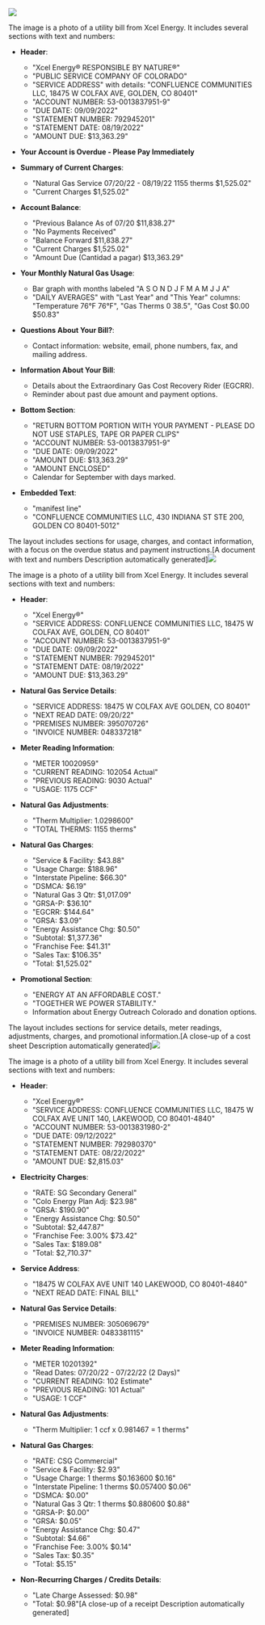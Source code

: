 ![](images/img-0.jpeg)

The image is a photo of a utility bill from Xcel Energy. It includes several sections with text and numbers:

- **Header**: 
  - "Xcel Energy® RESPONSIBLE BY NATURE®"
  - "PUBLIC SERVICE COMPANY OF COLORADO"
  - "SERVICE ADDRESS" with details: "CONFLUENCE COMMUNITIES LLC, 18475 W COLFAX AVE, GOLDEN, CO 80401"
  - "ACCOUNT NUMBER: 53-0013837951-9"
  - "DUE DATE: 09/09/2022"
  - "STATEMENT NUMBER: 792945201"
  - "STATEMENT DATE: 08/19/2022"
  - "AMOUNT DUE: $13,363.29"

- **Your Account is Overdue - Please Pay Immediately**

- **Summary of Current Charges**:
  - "Natural Gas Service 07/20/22 - 08/19/22 1155 therms $1,525.02"
  - "Current Charges $1,525.02"

- **Account Balance**:
  - "Previous Balance As of 07/20 $11,838.27"
  - "No Payments Received"
  - "Balance Forward $11,838.27"
  - "Current Charges $1,525.02"
  - "Amount Due (Cantidad a pagar) $13,363.29"

- **Your Monthly Natural Gas Usage**:
  - Bar graph with months labeled "A S O N D J F M A M J J A"
  - "DAILY AVERAGES" with "Last Year" and "This Year" columns: "Temperature 76°F 76°F", "Gas Therms 0 38.5", "Gas Cost $0.00 $50.83"

- **Questions About Your Bill?**:
  - Contact information: website, email, phone numbers, fax, and mailing address.

- **Information About Your Bill**:
  - Details about the Extraordinary Gas Cost Recovery Rider (EGCRR).
  - Reminder about past due amount and payment options.

- **Bottom Section**:
  - "RETURN BOTTOM PORTION WITH YOUR PAYMENT - PLEASE DO NOT USE STAPLES, TAPE OR PAPER CLIPS"
  - "ACCOUNT NUMBER: 53-0013837951-9"
  - "DUE DATE: 09/09/2022"
  - "AMOUNT DUE: $13,363.29"
  - "AMOUNT ENCLOSED"
  - Calendar for September with days marked.

- **Embedded Text**:
  - "manifest line"
  - "CONFLUENCE COMMUNITIES LLC, 430 INDIANA ST STE 200, GOLDEN CO 80401-5012"

The layout includes sections for usage, charges, and contact information, with a focus on the overdue status and payment instructions.[A document with text and numbers Description automatically generated]![](images/img-1.jpeg)

The image is a photo of a utility bill from Xcel Energy. It includes several sections with text and numbers:

- **Header**:
  - "Xcel Energy®"
  - "SERVICE ADDRESS: CONFLUENCE COMMUNITIES LLC, 18475 W COLFAX AVE, GOLDEN, CO 80401"
  - "ACCOUNT NUMBER: 53-0013837951-9"
  - "DUE DATE: 09/09/2022"
  - "STATEMENT NUMBER: 792945201"
  - "STATEMENT DATE: 08/19/2022"
  - "AMOUNT DUE: $13,363.29"

- **Natural Gas Service Details**:
  - "SERVICE ADDRESS: 18475 W COLFAX AVE GOLDEN, CO 80401"
  - "NEXT READ DATE: 09/20/22"
  - "PREMISES NUMBER: 395070726"
  - "INVOICE NUMBER: 048337218"

- **Meter Reading Information**:
  - "METER 10020959"
  - "CURRENT READING: 102054 Actual"
  - "PREVIOUS READING: 9030 Actual"
  - "USAGE: 1175 CCF"

- **Natural Gas Adjustments**:
  - "Therm Multiplier: 1.0298600"
  - "TOTAL THERMS: 1155 therms"

- **Natural Gas Charges**:
  - "Service & Facility: $43.88"
  - "Usage Charge: $188.96"
  - "Interstate Pipeline: $66.30"
  - "DSMCA: $6.19"
  - "Natural Gas 3 Qtr: $1,017.09"
  - "GRSA-P: $36.10"
  - "EGCRR: $144.64"
  - "GRSA: $3.09"
  - "Energy Assistance Chg: $0.50"
  - "Subtotal: $1,377.36"
  - "Franchise Fee: $41.31"
  - "Sales Tax: $106.35"
  - "Total: $1,525.02"

- **Promotional Section**:
  - "ENERGY AT AN AFFORDABLE COST."
  - "TOGETHER WE POWER STABILITY."
  - Information about Energy Outreach Colorado and donation options.

The layout includes sections for service details, meter readings, adjustments, charges, and promotional information.[A close-up of a cost sheet Description automatically generated]![](images/img-2.jpeg)

The image is a photo of a utility bill from Xcel Energy. It includes several sections with text and numbers:

- **Header**:
  - "Xcel Energy®"
  - "SERVICE ADDRESS: CONFLUENCE COMMUNITIES LLC, 18475 W COLFAX AVE UNIT 140, LAKEWOOD, CO 80401-4840"
  - "ACCOUNT NUMBER: 53-0013831980-2"
  - "DUE DATE: 09/12/2022"
  - "STATEMENT NUMBER: 792980370"
  - "STATEMENT DATE: 08/22/2022"
  - "AMOUNT DUE: $2,815.03"

- **Electricity Charges**:
  - "RATE: SG Secondary General"
  - "Colo Energy Plan Adj: $23.98"
  - "GRSA: $190.90"
  - "Energy Assistance Chg: $0.50"
  - "Subtotal: $2,447.87"
  - "Franchise Fee: 3.00% $73.42"
  - "Sales Tax: $189.08"
  - "Total: $2,710.37"

- **Service Address**:
  - "18475 W COLFAX AVE UNIT 140 LAKEWOOD, CO 80401-4840"
  - "NEXT READ DATE: FINAL BILL"

- **Natural Gas Service Details**:
  - "PREMISES NUMBER: 305069679"
  - "INVOICE NUMBER: 0483381115"

- **Meter Reading Information**:
  - "METER 10201392"
  - "Read Dates: 07/20/22 - 07/22/22 (2 Days)"
  - "CURRENT READING: 102 Estimate"
  - "PREVIOUS READING: 101 Actual"
  - "USAGE: 1 CCF"

- **Natural Gas Adjustments**:
  - "Therm Multiplier: 1 ccf x 0.981467 = 1 therms"

- **Natural Gas Charges**:
  - "RATE: CSG Commercial"
  - "Service & Facility: $2.93"
  - "Usage Charge: 1 therms $0.163600 $0.16"
  - "Interstate Pipeline: 1 therms $0.057400 $0.06"
  - "DSMCA: $0.00"
  - "Natural Gas 3 Qtr: 1 therms $0.880600 $0.88"
  - "GRSA-P: $0.00"
  - "GRSA: $0.05"
  - "Energy Assistance Chg: $0.47"
  - "Subtotal: $4.66"
  - "Franchise Fee: 3.00% $0.14"
  - "Sales Tax: $0.35"
  - "Total: $5.15"

- **Non-Recurring Charges / Credits Details**:
  - "Late Charge Assessed: $0.98"
  - "Total: $0.98"[A close-up of a receipt Description automatically generated]

